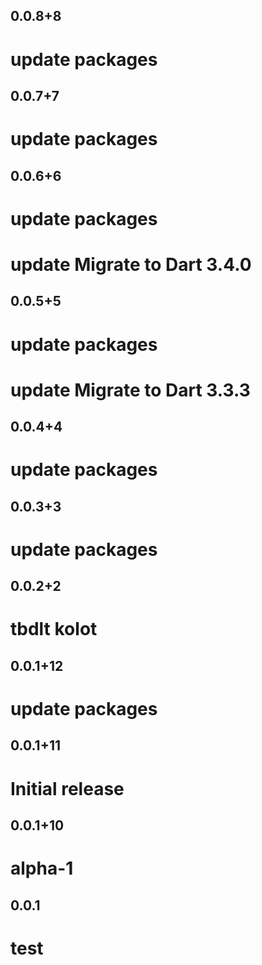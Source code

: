 ## 0.0.8+8

# update packages

## 0.0.7+7

# update packages

## 0.0.6+6

# update packages
# update Migrate to Dart 3.4.0

## 0.0.5+5

# update packages
# update Migrate to Dart 3.3.3

## 0.0.4+4

# update packages

## 0.0.3+3

# update packages

## 0.0.2+2

# tbdlt kolot

## 0.0.1+12

# update packages

## 0.0.1+11

# Initial release

## 0.0.1+10

# alpha-1

## 0.0.1

# test